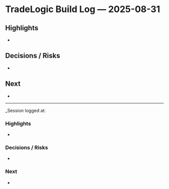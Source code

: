 # TradeLogic Build Log — 2025-08-31

## Highlights
- 

## Decisions / Risks
- 

## Next
- 

---
_Session logged at: 

### Highlights
- 

### Decisions / Risks
- 

### Next
- 
